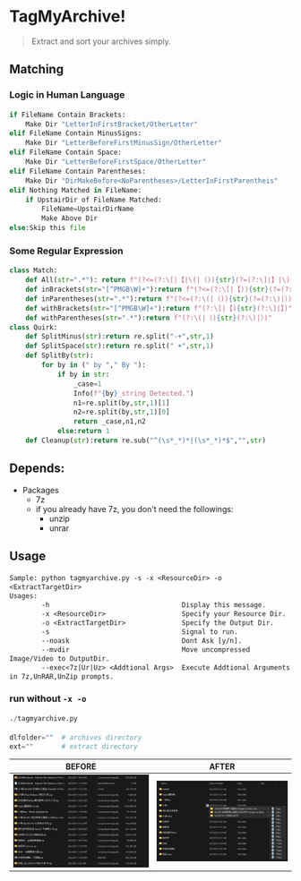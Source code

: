 # TagMyArchive! 
>Extract and sort your archives simply.
## Matching
### Logic in Human Language
```Python
if FileName Contain Brackets:
    Make Dir "LetterInFirstBracket/OtherLetter"
elif FileName Contain MinusSigns:
    Make Dir "LetterBeforeFirstMinusSign/OtherLetter"
elif FileName Contain Space:
    Make Dir "LetterBeforeFirstSpace/OtherLetter"
elif FileName Contain Parentheses:
    Make Dir "DirMakeBefore<NoParentheses>/LetterInFirstParentheis"
elif Nothing Matched in FileName:
    if UpstairDir of FileName Matched:
        FileName=UpstairDirName 
        Make Above Dir
else:Skip this file
```
### Some Regular Expression
```Python
class Match:
    def All(str=".*"): return f"(?<=(?:\[|【|\(|（)){str}(?=(?:\]|】|\)|）))"
    def inBrackets(str="[^PMGB\W]+"):return f"(?<=(?:\[|【)){str}(?=(?:\]|】))"
    def inParentheses(str=".*"):return f"(?<=(?:\(|（)){str}(?=(?:\)|）))"
    def withBrackets(str="[^PMGB\W]+"):return f"(?:\[|【){str}(?:\]|】)"
    def withParentheses(str=".*"):return f"(?:\(|（){str}(?:\)|）)"
class Quirk:    
    def SplitMinus(str):return re.split("-+",str,1)
    def SplitSpace(str):return re.split(" +",str,1)
    def SplitBy(str):
        for by in (" by "," By "):
            if by in str:
                _case=1
                Info(f"{by}_string Detected.")
                n1=re.split(by,str,1)[1]
                n2=re.split(by,str,1)[0]
                return _case,n1,n2
            else:return 1
    def Cleanup(str):return re.sub("^(\s*_*)*|(\s*_*)*$","",str)
```
## Depends:
* Packages
    * 7z 
    * if you already have 7z, you don't need the followings:
        * unzip 
        * unrar 
## Usage
```
Sample: python tagmyarchive.py -s -x <ResourceDir> -o <ExtractTargetDir>
Usages:
        -h                                 Display this message.
        -x <ResourceDir>                   Specify your Resource Dir.
        -o <ExtractTargetDir>              Specify the Output Dir.
        -s                                 Signal to run.
        --noask                            Dont Ask [y/n].
        --mvdir                            Move uncompressed Image/Video to OutputDir. 
        --exec<7z|Ur|Uz> <Addtional Args>  Execute Addtional Arguments in 7z,UnRAR,UnZip prompts.
```
### run without `-x -o`
``` Python
./tagmyarchive.py

dlfolder=""  # archives directory
ext=""       # extract directory
```
BEFORE | AFTER
-------|------
![before](/before.png) | ![after](after.png)
